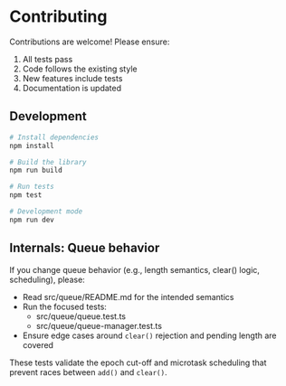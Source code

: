 # Contributing

Contributions are welcome! Please ensure:

1. All tests pass
2. Code follows the existing style
3. New features include tests
4. Documentation is updated

## Development

```bash
# Install dependencies
npm install

# Build the library
npm run build

# Run tests
npm test

# Development mode
npm run dev
```

## Internals: Queue behavior

If you change queue behavior (e.g., length semantics, clear() logic, scheduling), please:

- Read src/queue/README.md for the intended semantics
- Run the focused tests:
	- src/queue/queue.test.ts
	- src/queue/queue-manager.test.ts
- Ensure edge cases around `clear()` rejection and pending length are covered

These tests validate the epoch cut-off and microtask scheduling that prevent races between `add()` and `clear()`.
